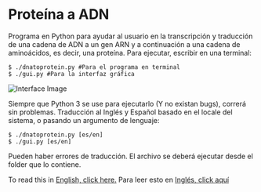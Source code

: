 # Proteína a ADN
Programa en Python para ayudar al usuario en la transcripción y traducción de una cadena de ADN a un gen ARN y a continuación a una cadena de aminoácidos, es decir, una proteína. Para ejecutar, escribir en una terminal:

```shell
$ ./dnatoprotein.py #Para el programa en terminal
$ ./gui.py #Para la interfaz gráfica
```

![Interface Image](https://github.com/jacobszpz/DNA-to-Protein/raw/master/images/es_gui.png)
  
Siempre que Python 3 se use para ejecutarlo (Y no existan bugs), correrá sin problemas. 
Traducción al Inglés y Español basado en el locale del sistema, o pasando un argumento de lenguaje:

```shell
$ ./dnatoprotein.py [es/en]
$ ./gui.py [es/en]
```
Pueden haber errores de traducción. El archivo se deberá ejecutar desde el folder que lo contiene.

To read this in [English, click here.](README.md)
Para leer esto en [Inglés, click aquí](README.md)
